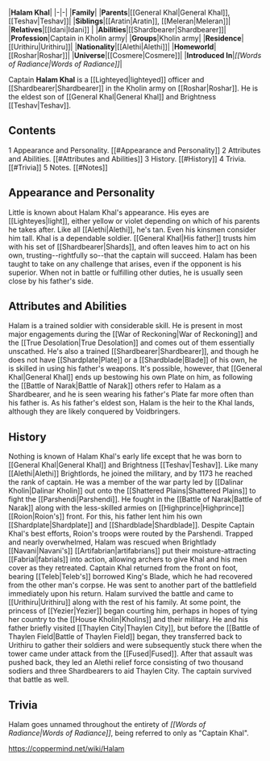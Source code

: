 |**Halam Khal**|
|-|-|
|**Family**|
|**Parents**|[[General Khal\|General Khal]], [[Teshav\|Teshav]]|
|**Siblings**|[[Aratin\|Aratin]], [[Meleran\|Meleran]]|
|**Relatives**|[[Idani\|Idani]] |
|**Abilities**|[[Shardbearer\|Shardbearer]]|
|**Profession**|Captain in Kholin army|
|**Groups**|Kholin army|
|**Residence**|[[Urithiru\|Urithiru]]|
|**Nationality**|[[Alethi\|Alethi]]|
|**Homeworld**|[[Roshar\|Roshar]]|
|**Universe**|[[Cosmere\|Cosmere]]|
|**Introduced In**|*[[Words of Radiance\|Words of Radiance]]*|

Captain **Halam Khal** is a [[Lighteyed\|lighteyed]] officer and [[Shardbearer\|Shardbearer]] in the Kholin army on [[Roshar\|Roshar]]. He is the eldest son of [[General Khal\|General Khal]] and Brightness [[Teshav\|Teshav]].

## Contents

1 Appearance and Personality. [[#Appearance and Personality]] 
2 Attributes and Abilities. [[#Attributes and Abilities]] 
3 History. [[#History]] 
4 Trivia. [[#Trivia]] 
5 Notes. [[#Notes]] 


## Appearance and Personality
Little is known about Halam Khal's appearance. His eyes are [[Lighteyes\|light]], either yellow or violet depending on which of his parents he takes after. Like all [[Alethi\|Alethi]], he's tan. Even his kinsmen consider him tall.
Khal is a dependable soldier. [[General Khal\|His father]] trusts him with his set of [[Shardbearer\|Shards]], and often leaves him to act on his own, trusting--rightfully so--that the captain will succeed. Halam has been taught to take on any challenge that arises, even if the opponent is his superior. When not in battle or fulfilling other duties, he is usually seen close by his father's side.

## Attributes and Abilities
Halam is a trained soldier with considerable skill. He is present in most major engagements during the [[War of Reckoning\|War of Reckoning]] and the [[True Desolation\|True Desolation]] and comes out of them essentially unscathed. He's also a trained [[Shardbearer\|Shardbearer]], and though he does not have [[Shardplate\|Plate]] or a [[Shardblade\|Blade]] of his own, he is skilled in using his father's weapons. It's possible, however, that [[General Khal\|General Khal]] ends up bestowing his own Plate on him, as following the [[Battle of Narak\|Battle of Narak]] others refer to Halam as a Shardbearer, and he is seen wearing his father's Plate far more often than his father is.
As his father's eldest son, Halam is the heir to the Khal lands, although they are likely conquered by Voidbringers.

## History
Nothing is known of Halam Khal's early life except that he was born to [[General Khal\|General Khal]] and Brightness [[Teshav\|Teshav]]. Like many [[Alethi\|Alethi]] Brightlords, he joined the military, and by 1173 he reached the rank of captain. He was a member of the war party led by [[Dalinar Kholin\|Dalinar Kholin]] out onto the [[Shattered Plains\|Shattered Plains]] to fight the [[Parshendi\|Parshendi]]. He fought in the [[Battle of Narak\|Battle of Narak]] along with the less-skilled armies on [[Highprince\|Highprince]] [[Roion\|Roion's]] front. For this, his father lent him his own [[Shardplate\|Shardplate]] and [[Shardblade\|Shardblade]].
Despite Captain Khal's best efforts, Roion's troops were routed by the Parshendi. Trapped and nearly overwhelmed, Halam was rescued when Brightlady [[Navani\|Navani's]] [[Artifabrian\|artifabrians]] put their moisture-attracting [[Fabrial\|fabrials]] into action, allowing archers to give Khal and his men cover as they retreated. Captain Khal returned from the front on foot, bearing [[Teleb\|Teleb's]] borrowed King's Blade, which he had recovered from the other man's corpse. He was sent to another part of the battlefield immediately upon his return.
Halam survived the battle and came to [[Urithiru\|Urithiru]] along with the rest of his family. At some point, the princess of [[Yezier\|Yezier]] began courting him, perhaps in hopes of tying her country to the [[House Kholin\|Kholins]] and their military. He and his father briefly visited [[Thaylen City\|Thaylen City]], but before the [[Battle of Thaylen Field\|Battle of Thaylen Field]] began, they transferred back to Urithiru to gather their soldiers and were subsequently stuck there when the tower came under attack from the [[Fused\|Fused]]. After that assault was pushed back, they led an Alethi relief force consisting of two thousand sodiers and three Shardbearers to aid Thaylen City. The captain survived that battle as well.

## Trivia
Halam goes unnamed throughout the entirety of *[[Words of Radiance\|Words of Radiance]]*, being referred to only as "Captain Khal".


https://coppermind.net/wiki/Halam
